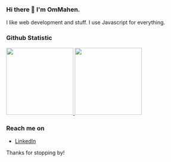 ### Hi there 👋 I'm OmMahen.

I like web development and stuff. I use Javascript for everything. 
  
### Github Statistic
<p align="left">
<a href="https://github.com/OmMahen">
  <img height="180em" src="https://github-readme-stats-eight-theta.vercel.app/api?username=OmMahen&show_icons=true&theme=algolia&include_all_commits=true&count_private=true"/>
  <img height="180em" src="https://github-readme-stats-eight-theta.vercel.app/api/top-langs/?username=OmMahen&layout=compact&langs_count=8&theme=algolia"/>
</a>
</p>

### Reach me on
- <a href="https://www.linkedin.com/in/mahendra-putra-raharja/">LinkedIn</a>

Thanks for stopping by!
